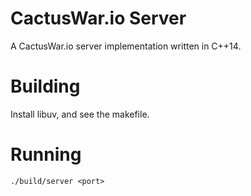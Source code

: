 # CactusWar.io Server
A CactusWar.io server implementation written in C++14.

# Building
Install libuv, and see the makefile.

# Running
`./build/server <port>`
